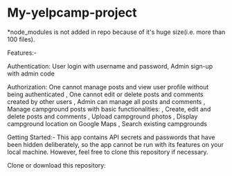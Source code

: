 # My-yelpcamp-project

*node_modules is not added in repo because of it's huge size(i.e. more than 100 files).

Features:-

Authentication: User login with username and password, Admin sign-up with admin code

Authorization: One cannot manage posts and view user profile without being authenticated , One cannot edit or delete posts and comments created by other users
, Admin can manage all posts and comments
, Manage campground posts with basic functionalities:
, Create, edit and delete posts and comments
, Upload campground photos
, Display campground location on Google Maps
, Search existing campgrounds


Getting Started:-
This app contains API secrets and passwords that have been hidden deliberately, so the app cannot be run with its features on your local machine. However, feel free to clone this repository if necessary.

Clone or download this repository:
